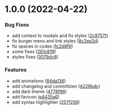 # 1.0.0 (2022-04-22)


### Bug Fixes

* add context to modals and fix styles ([2c9757f](https://github.com/nvknkhv/component-library/commit/2c9757fc49c67c9c596d1ac322c6a7facfe285ba))
* fix burger menu and link styles ([8c2ee2d](https://github.com/nvknkhv/component-library/commit/8c2ee2df07b4f1222376eba11770a4d233165c1b))
* fix spaces in codes ([fc2d8f9](https://github.com/nvknkhv/component-library/commit/fc2d8f9c123122f47531073b4040fa521432542a))
* some fixes ([261c819](https://github.com/nvknkhv/component-library/commit/261c81928b5bd79e3c9dd50172bbcaa47e664159))
* styles fixes ([3079dc8](https://github.com/nvknkhv/component-library/commit/3079dc839a26a7fca544feb7bf88fefc10645242))


### Features

* add animations ([84da136](https://github.com/nvknkhv/component-library/commit/84da136f617285f39a965a74ac33442380280395))
* add changelog and commitizen ([4229bdc](https://github.com/nvknkhv/component-library/commit/4229bdc757495bbb25979530256972a68a32b2ce))
* add dark theme ([4778f96](https://github.com/nvknkhv/component-library/commit/4778f96a37d8a61c5f782b4151a6466c9c3e0788))
* add favicon ([e4435a6](https://github.com/nvknkhv/component-library/commit/e4435a6d98cea1e6149b084183dab3ecd0c44bda))
* add syntax highlighter ([257f256](https://github.com/nvknkhv/component-library/commit/257f256e0643c29d314477d8cc4259a0a3261d7a))




